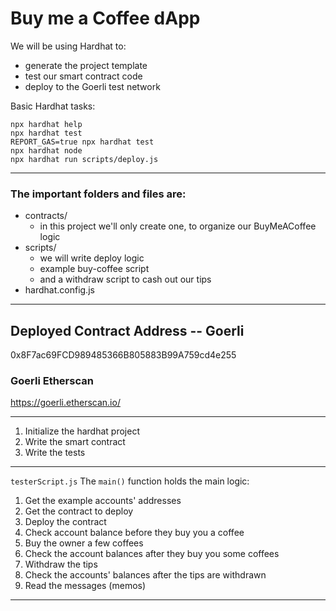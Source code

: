# Buy me a Coffee dApp

We will be using Hardhat to:

- generate the project template
- test our smart contract code
- deploy to the Goerli test network


Basic Hardhat tasks:

```shell
npx hardhat help
npx hardhat test
REPORT_GAS=true npx hardhat test
npx hardhat node
npx hardhat run scripts/deploy.js
```

--------------------------------------

### The important folders and files are:

- contracts/
    - in this project we'll only create one, to organize our BuyMeACoffee logic
- scripts/
    - we will write deploy logic
    - example buy-coffee script
    - and a withdraw script to cash out our tips
- hardhat.config.js


---------------------------------------

## Deployed Contract Address -- Goerli

0x8F7ac69FCD989485366B805883B99A759cd4e255

### Goerli Etherscan
https://goerli.etherscan.io/


---------------------------------------

1. Initialize the hardhat project 
2. Write the smart contract
3. Write the tests

---------------------------------------

`testerScript.js`
The `main()` function holds the main logic:

1. Get the example accounts' addresses
2. Get the contract to deploy
3. Deploy the contract
4. Check account balance before they buy you a coffee
5. Buy the owner a few coffees
6. Check the account balances after they buy you some coffees
7. Withdraw the tips
8. Check the accounts' balances after the tips are withdrawn
9. Read the messages (memos)

-------------------------------------------

